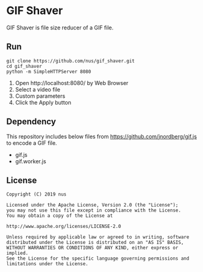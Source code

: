 # GIF Shaver

GIF Shaver is file size reducer of a GIF file.

## Run

```
git clone https://github.com/nus/gif_shaver.git
cd gif_shaver
python -m SimpleHTTPServer 8080
```

1. Open http://localhost:8080/ by Web Browser
2. Select a video file
3. Custom parameters
4. Click the Apply button

## Dependency

This repository includes below files from https://github.com/jnordberg/gif.js to encode a GIF file.

* gif.js
* gif.worker.js
 
## License

```
Copyright (C) 2019 nus

Licensed under the Apache License, Version 2.0 (the "License");
you may not use this file except in compliance with the License.
You may obtain a copy of the License at

http://www.apache.org/licenses/LICENSE-2.0

Unless required by applicable law or agreed to in writing, software
distributed under the License is distributed on an "AS IS" BASIS,
WITHOUT WARRANTIES OR CONDITIONS OF ANY KIND, either express or implied.
See the License for the specific language governing permissions and
limitations under the License.
```
